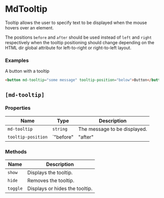# MdTooltip
Tooltip allows the user to specify text to be displayed when the mouse hovers over an element.

The positions `before` and `after` should be used instead of `left` and `right` respectively when the tooltip positioning should change depending on the HTML dir global attribute for left-to-right or right-to-left layout.

### Examples
A button with a tooltip
```html
<button md-tooltip="some message" tooltip-position="below">Button</button>
```



## `[md-tooltip]`
### Properties

| Name | Type | Description |
| --- | --- | --- |
| `md-tooltip` | `string` | The message to be displayed. |
| `tooltip-position` | `"before"|"after"|"above"|"below"|"left"|"right"` | The position of the tooltip. |

### Methods

| Name | Description |
| --- | --- |
| `show` | Displays the tooltip. |
| `hide` | Removes the tooltip. |
| `toggle` | Displays or hides the tooltip. |

